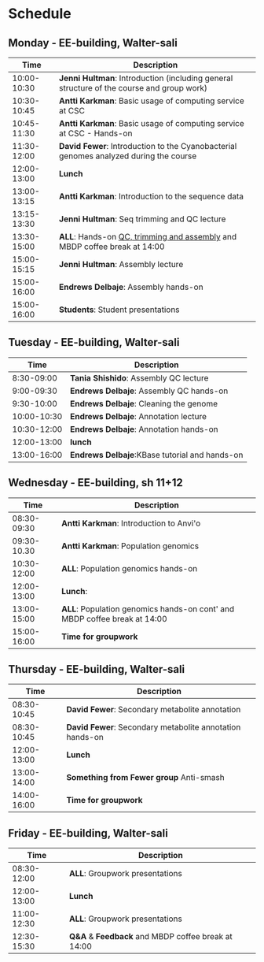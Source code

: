 # Schedule

## Monday - EE-building, Walter-sali
| Time | Description|
| --- | --- |
| 10:00-10:30 | **Jenni Hultman**: Introduction (including general structure of the course and group work)|
| 10:30-10:45 | **Antti Karkman**: Basic usage of computing service at CSC |
| 10:45-11:30 | **Antti Karkman**: Basic usage of computing service at CSC - Hands-on |
| 11:30-12:00 | **David Fewer**: Introduction to the Cyanobacterial genomes analyzed during the course|
| 12:00-13:00 | **Lunch** |
| 13:00-13:15 | **Antti Karkman**: Introduction to the sequence data |
| 13:15-13:30 | **Jenni Hultman**: Seq trimming and QC lecture |
| 13:30-15:00 | **ALL**: Hands-on [QC, trimming and assembly](Practicals/README.md#qc-and-trimming-for-illumina-reads) and MBDP coffee break at 14:00 |
| 15:00-15:15 | **Jenni Hultman**: Assembly lecture |
| 15:00-16:00 | **Endrews Delbaje**: Assembly hands-on |
| 15:00-16:00 | **Students**: Student presentations|

## Tuesday - EE-building, Walter-sali
| Time | Description |
| --- | --- |
| 8:30-09:00 | **Tania Shishido**: Assembly QC lecture |
| 9:00-09:30 | **Endrews Delbaje**: Assembly QC hands-on|
| 9:30-10:00 | **Endrews Delbaje**: Cleaning the genome|
| 10:00-10:30 | **Endrews Delbaje**: Annotation lecture|
| 10:30-12:00 | **Endrews Delbaje**: Annotation hands-on|
| 12:00-13:00 | **lunch** |
| 13:00-16:00 | **Endrews Delbaje**:KBase tutorial and hands-on|


## Wednesday - EE-building, sh 11+12
| Time | Description |
| --- | --- |
| 08:30-09:30 | **Antti Karkman**: Introduction to Anvi'o|
| 09:30-10.30 | **Antti Karkman**: Population genomics |
| 10:30-12:00 | **ALL**: Population genomics hands-on |
| 12:00-13:00 | **Lunch**: |
| 13:00-15:00 | **ALL**: Population genomics hands-on cont' and MBDP coffee break at 14:00|
| 15:00-16:00 | **Time for groupwork** |


## Thursday - EE-building, Walter-sali
| Time | Description |
| --- | --- |
| 08:30-10:45 | **David Fewer**: Secondary metabolite annotation|
| 08:30-10:45 | **David Fewer**: Secondary metabolite annotation hands-on|
| 12:00-13:00 | **Lunch** |
| 13:00-14:00 | **Something from Fewer group** Anti-smash |
| 14:00-16:00 | **Time for groupwork** |


## Friday - EE-building, Walter-sali
| Time | Description |
| --- | --- |
| 08:30-12:00 | **ALL**: Groupwork presentations|
| 12:00-13:00 | **Lunch** |
| 11:00-12:30 | **ALL**: Groupwork presentations|
| 12:30-15:30 | **Q&A** & **Feedback** and MBDP coffee break at 14:00|
